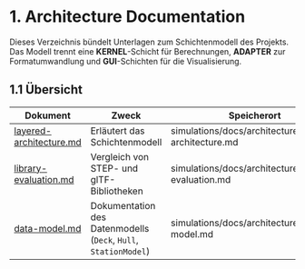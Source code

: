 # 1. Architecture Documentation

Dieses Verzeichnis bündelt Unterlagen zum Schichtenmodell des Projekts. Das Modell trennt eine **KERNEL**-Schicht für Berechnungen, **ADAPTER** zur Formatumwandlung und **GUI**-Schichten für die Visualisierung.

## 1.1 Übersicht

| Dokument | Zweck | Speicherort |
| --- | --- | --- |
| [layered-architecture.md](layered-architecture.md) | Erläutert das Schichtenmodell | simulations/docs/architecture/layered-architecture.md |
| [library-evaluation.md](library-evaluation.md) | Vergleich von STEP- und glTF-Bibliotheken | simulations/docs/architecture/library-evaluation.md |
| [data-model.md](data-model.md) | Dokumentation des Datenmodells (`Deck`, `Hull`, `StationModel`) | simulations/docs/architecture/data-model.md |
